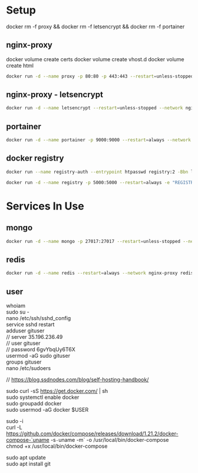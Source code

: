 # Setup

docker rm -f proxy && docker rm -f letsencrypt && docker rm -f portainer

## nginx-proxy
docker volume create certs
docker volume create vhost.d
docker volume create html

``` sh
docker run -d --name proxy -p 80:80 -p 443:443 --restart=unless-stopped --network nginx-proxy -l com.github.jrcs.letsencrypt_nginx_proxy_companion.nginx_proxy=true -v /var/run/docker.sock:/tmp/docker.sock:ro -v certs:/etc/nginx/certs:rw -v vhost.d:/etc/nginx/vhost.d -v html:/usr/share/nginx/html -v `pwd`uploadsize.conf:/etc/nginx/conf.d/uploadsize.conf:ro jwilder/nginx-proxy
```

## nginx-proxy - letsencrypt
``` sh
docker run -d --name letsencrypt --restart=unless-stopped --network nginx-proxy -e NGINX_PROXY_CONTAINER=proxy -v /var/run/docker.sock:/var/run/docker.sock:ro --volumes-from proxy jrcs/letsencrypt-nginx-proxy-companion
```

## portainer
```sh
docker run -d --name portainer -p 9000:9000 --restart=always --network nginx-proxy -e VIRTUAL_HOST=docker.lennon.cloud -e LETSENCRYPT_HOST=docker.lennon.cloud -e LETSENCRYPT_EMAIL=lennonalvesdias@gmail.com -v `pwd`/portainer:/data -v /var/run/docker.sock:/var/run/docker.sock portainer/portainer
```

## docker registry
``` sh
docker run --name registry-auth --entrypoint htpasswd registry:2 -Bbn lennonalvesdias FSuIaRvZihN5mzpIyzA0 > auth/htpasswd
```
``` sh
docker run -d --name registry -p 5000:5000 --restart=always -e "REGISTRY_AUTH_HTPASSWD_PATH=/auth/htpasswd" --net nginx-proxy -e "REGISTRY_AUTH_HTPASSWD_REALM=Registry Realm" -e "REGISTRY_STORAGE_DELETE_ENABLED=true" -e "REGISTRY_AUTH=htpasswd" -e VIRTUAL_HOST=registry.lennon.cloud -e LETSENCRYPT_HOST=registry.lennon.cloud -e LETSENCRYPT_EMAIL=lennonalvesdias@gmail.com -v `pwd`/auth:/auth -v `pwd`/registry:/var/lib/registry registry:2
```

# Services In Use

## mongo
``` sh
docker run -d --name mongo -p 27017:27017 --restart=unless-stopped --network nginx-proxy -e MONGO_INITDB_ROOT_USERNAME=lennonalvesdias -e MONGO_INITDB_ROOT_PASSWORD=08TFYGCHKZ85Q3XQO0YQ684RMFJ7L9FC -e VIRTUAL_HOST=mongo.lennon.cloud -e LETSENCRYPT_HOST=mongo.lennon.cloud -e LETSENCRYPT_EMAIL=lennonalvesdias@gmail.com -v `pwd`/mongodata:/data/db mongo:3.6
```

## redis
``` sh
docker run -d --name redis --restart=always --network nginx-proxy redis:latest redis-server --appendonly yes
```

## user
whoiam \
sudo su - \
nano /etc/ssh/sshd_config \
service sshd restart \
adduser gituser \
// server 35.196.236.49 \
// user gituser \
// password 6gvYbqUy6T6X \
usermod -aG sudo gituser \
groups gituser \
nano /etc/sudoers

// https://blog.ssdnodes.com/blog/self-hosting-handbook/

sudo curl -sS https://get.docker.com/ | sh \
sudo systemctl enable docker \
sudo groupadd docker \
sudo usermod -aG docker $USER

sudo -i \
curl -L https://github.com/docker/compose/releases/download/1.21.2/docker-compose-`uname -s`-`uname -m` -o /usr/local/bin/docker-compose \
chmod +x /usr/local/bin/docker-compose

sudo apt update \
sudo apt install git
